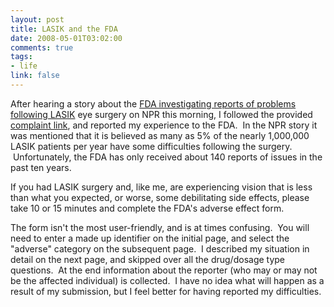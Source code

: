 ```yaml
--- 
layout: post
title: LASIK and the FDA
date: 2008-05-01T03:02:00
comments: true
tags:
- life
link: false
---
```

After hearing a story about the <a title="Some Patients Say Life After LASIK Not Perfect" href="http://www.npr.org/templates/story/story.php?storyId=90070220">FDA investigating reports of problems following LASIK</a> eye surgery on NPR this morning, I followed the provided <a title="FDA Adverse Effects form" href="https://www.accessdata.fda.gov/scripts/medwatch/">complaint link</a>, and reported my experience to the FDA.  In the NPR story it was mentioned that it is believed as many as 5% of the nearly 1,000,000 LASIK patients per year have some difficulties following the surgery.  Unfortunately, the FDA has only received about 140 reports of issues in the past ten years.

If you had LASIK surgery and, like me, are experiencing vision that is less than what you expected, or worse, some debilitating side effects, please take 10 or 15 minutes and complete the FDA's adverse effect form.

The form isn't the most user-friendly, and is at times confusing.  You will need to enter a made up identifier on the initial page, and select the "adverse" category on the subsequent page.  I described my situation in detail on the next page, and skipped over all the drug/dosage type questions.  At the end information about the reporter (who may or may not be the affected individual) is collected.  I have no idea what will happen as a result of my submission, but I feel better for having reported my difficulties.
